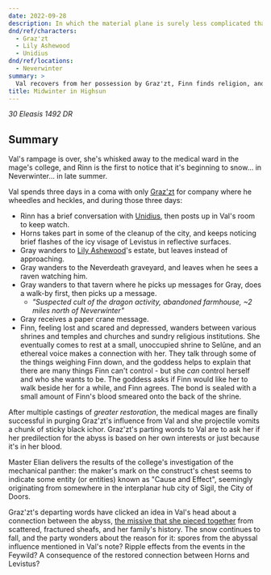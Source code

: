 ```yaml
---
date: 2022-09-28
description: In which the material plane is surely less complicated than Baator.
dnd/ref/characters:
  - Graz'zt
  - Lily Ashewood
  - Unidius
dnd/ref/locations:
  - Neverwinter
summary: >
  Val recovers from her possession by Graz'zt, Finn finds religion, and it snows in Neverwinter.
title: Midwinter in Highsun
---
```


_30 Eleasis 1492 DR_

## Summary

Val's rampage is over, she's whisked away to the medical ward in the mage's college, and Rinn is the first to notice that it's beginning to snow... in Neverwinter... in late summer.

Val spends three days in a coma with only [Graz'zt](/dnd/npcs/grazzt/) for company where he wheedles and heckles, and during those three days:

- Rinn has a brief conversation with [Unidius](/dnd/npcs/unidius/), then posts up in Val's room to keep watch.
- Horns takes part in some of the cleanup of the city, and keeps noticing brief flashes of the icy visage of Levistus in reflective surfaces.
- Gray wanders to [Lily Ashewood](/dnd/npcs/lily-ashewood/)'s estate, but leaves instead of approaching.
- Gray wanders to the Neverdeath graveyard, and leaves when he sees a raven watching him.
- Gray wanders to that tavern where he picks up messages for Gray, does a walk-by first, then picks up a message.
  - _"Suspected cult of the dragon activity, abandoned farmhouse, ~2 miles north of Neverwinter"_
- Gray receives a paper crane message.
- Finn, feeling lost and scared and depressed, wanders between various shrines and temples and churches and sundry religious institutions. She eventually comes to rest at a small, unoccupied shrine to Selûne, and an ethereal voice makes a connection with her. They talk through some of the things weighing Finn down, and the goddess helps to explain that there are many things Finn can't control - but she _can_ control herself and who she wants to be. The goddess asks if Finn would like her to walk beside her for a while, and Finn agrees. The bond is sealed with a small amount of Finn's blood smeared onto the back of the shrine.

After multiple castings of _greater restoration_, the medical mages are finally successful in purging Graz'zt's influence from Val and she projectile vomits a chunk of sticky black ichor. Graz'zt's parting words to Val are to ask her if her predilection for the abyss is based on her own interests or just because it's in her blood.

Master Elian delivers the results of the college's investigation of the mechanical panther: the maker's mark on the construct's chest seems to indicate some entity (or entities) known as "Cause and Effect", seemingly originating from somewhere in the interplanar hub city of Sigil, the City of Doors.

Graz'zt's departing words have clicked an idea in Val's head about a connection between the abyss, [the missive that she pieced together](/dnd/hidden/abyssal-note) from scattered, fractured sheafs, and her family's history. The snow continues to fall, and the party wonders about the reason for it: spores from the abyssal influence mentioned in Val's note? Ripple effects from the events in the Feywild? A consequence of the restored connection between Horns and Levistus?

